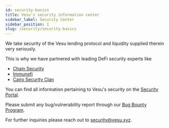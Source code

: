 ```yaml
---
id: security-basics
title: Vesu's security information center
sidebar_label: Security Center
sidebar_position: 1
slug: /security/security-basics
---
```


We take security of the Vesu lending protocol and liquidity supplied therein very seriously. 

This is why we have partnered with leading DeFi security experts like

- [Chain Security](https://www.chainsecurity.com)
- [Immunefi](https://immunefi.com)
- [Cairo Security Clan](https://cairosecurityclan.com)

You can find all information pertaining to Vesu's security on the [Security Portal](https://github.com/vesuxyz/security).

Please submit any bug/vulnerability report through our [Bug Bounty Program](https://immunefi.com).

For further inquiries please reach out to [security@vesu.xyz](mailto:security@vesu.xyz).